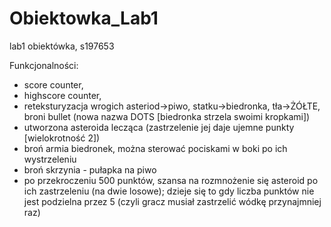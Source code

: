 # Obiektowka_Lab1
lab1 obiektówka, s197653

Funkcjonalności:
- score counter,
- highscore counter,
- reteksturyzacja wrogich asteriod->piwo, statku->biedronka, tła->ŻÓŁTE, broni bullet (nowa nazwa DOTS [biedronka strzela swoimi kropkami])
- utworzona asteroida lecząca (zastrzelenie jej daje ujemne punkty [wielokrotność 2])
- broń armia biedronek, można sterować pociskami w boki po ich wystrzeleniu
- broń skrzynia - pułapka na piwo
- po przekroczeniu 500 punktów, szansa na rozmnożenie się asteroid po ich zastrzeleniu (na dwie losowe); dzieje się to gdy liczba punktów nie jest podzielna przez 5 (czyli gracz musiał zastrzelić wódkę przynajmniej raz)
